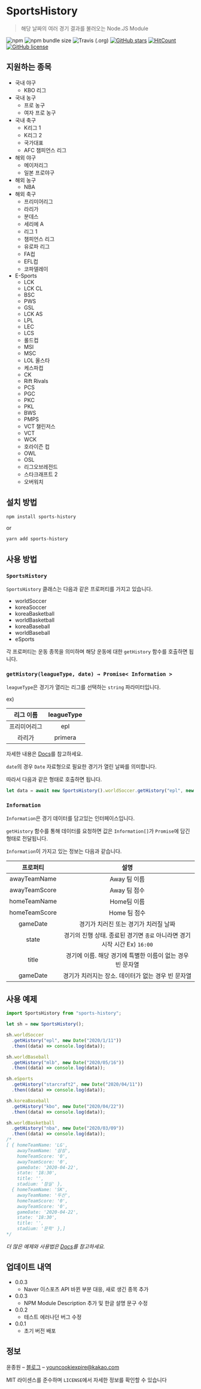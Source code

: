 # SportsHistory

> 해당 날짜의 여러 경기 결과를 불러오는 Node.JS Module

![npm](https://img.shields.io/npm/v/sports-history?color=brightgreen&style=flat-square)
![npm bundle size](https://img.shields.io/bundlephobia/min/sports-history?style=flat-square)
![Travis (.org)](https://img.shields.io/travis/korECM/SportsHistory?color=blue&style=flat-square)
[![GitHub stars](https://img.shields.io/github/stars/korECM/SportsHistory?color=yellow&style=flat-square)](https://github.com/korECM/SportsHistory/stargazers)
[![HitCount](http://hits.dwyl.com/korECM/sports-history.svg)](http://hits.dwyl.com/korECM/sports-history)
[![GitHub license](https://img.shields.io/github/license/korECM/SportsHistory?color=blue&style=flat-square)](https://github.com/korECM/SportsHistory/blob/master/LICENSE)

## 지원하는 종목
- 국내 야구
  - KBO 리그
- 국내 농구
  - 프로 농구
  - 여자 프로 농구
- 국내 축구
  - K리그 1
  - K리그 2
  - 국가대표
  - AFC 챔피언스 리그
- 해외 야구
  - 메이저리그
  - 일본 프로야구
- 해외 농구
  - NBA
- 해외 축구
  - 프리미어리그
  - 라리가
  - 분데스
  - 세리에 A
  - 리그 1
  - 챔피언스 리그
  - 유로파 리그
  - FA컵
  - EFL컵
  - 코파델레이
- E-Sports
  - LCK
  - LCK CL
  - BSC
  - PWS
  - GSL
  - LCK AS
  - LPL
  - LEC
  - LCS
  - 롤드컵
  - MSI
  - MSC
  - LOL 올스타
  - 케스파컵
  - CK
  - Rift Rivals
  - PCS
  - PGC
  - PKC
  - PKL
  - BWS
  - PMPS
  - VCT 챌린저스
  - VCT
  - WCK
  - 호라이즌 컵
  - OWL
  - OSL
  - 리그오브레전드
  - 스타크래프트 2
  - 오버워치

## 설치 방법

```sh
npm install sports-history
```

or

```sh
yarn add sports-history
```

## 사용 방법

### `SportsHistory`

`SportsHistory` 클래스는 다음과 같은 프로퍼티를 가지고 있습니다.

* worldSoccer
* koreaSoccer
* koreaBasketball
* worldBasketball
* koreaBaseball
* worldBaseball
* eSports

각 프로퍼티는 운동 종목을 의미하며 해당 운동에 대한 `getHistory` 함수를 호출하면 됩니다.

### `getHistory(leagueType, date) → Promise< Information >`

`leagueType`은 경기가 열리는 리그를 선택하는 `string` 파라미터입니다.

ex)

| 리그 이름  | leagueType |
| :----: | :--------: |
| 프리미어리그 |    epl     |
|  라리가   |  primera   |

자세한 내용은 [Docs][wiki]를 참고하세요.

`date`의 경우 `Date` 자료형으로 필요한 경기가 열린 날짜를 의미합니다.

따라서 다음과 같은 형태로 호출하면 됩니다.

```javascript
let data = await new SportsHistory().worldSoccer.getHistory("epl", new Date("2020/02/20"));
```

### `Information`

`Information`은 경기 데이터를 담고있는 인터페이스입니다.

`getHistory` 함수를 통해 데이터를 요청하면 값은 `Information[]`가 `Promise`에 담긴 형태로 전달됩니다.

`Information`이 가지고 있는 정보는 다음과 같습니다.

|     프로퍼티      |                        설명                         |
| :-----------: | :-----------------------------------------------: |
| awayTeamName  |                     Away 팀 이름                     |
| awayTeamScore |                     Away 팀 점수                     |
| homeTeamName  |                     Home팀 이름                      |
| homeTeamScore |                     Home 팀 점수                     |
|   gameDate    |               경기가 치러진 또는 경기가 치러질 날짜               |
|     state     | 경기의 진행 상태. 종료된 경기면 `종료` 아니라면 경기 시작 시간 Ex) `16:00` |
|     title     |        경기에 이름. 해당 경기에 특별한 이름이 없는 경우 빈 문자열         |
|   gameDate    |           경기가 치러지는 장소. 데이터가 없는 경우 빈 문자열           |

## 사용 예제

```javascript
import SportsHistory from "sports-history";

let sh = new SportsHistory();

sh.worldSoccer
  .getHistory("epl", new Date("2020/1/11"))
  .then((data) => console.log(data));

sh.worldBaseball
  .getHistory("mlb", new Date("2020/05/16"))
  .then((data) => console.log(data));

sh.eSports
  .getHistory("starcraft2", new Date("2020/04/11"))
  .then((data) => console.log(data));

sh.koreaBaseball
  .getHistory("kbo", new Date("2020/04/22"))
  .then((data) => console.log(data));

sh.worldBasketball
  .getHistory("nba", new Date("2020/03/09"))
  .then((data) => console.log(data));
/*
[ { homeTeamName: 'LG',
    awayTeamName: '삼성',
    homeTeamScore: '0',
    awayTeamScore: '0',
    gameDate: '2020-04-22',
    state: '18:30',
    title: '',
    stadium: '잠실' },
  { homeTeamName: 'SK',
    awayTeamName: '두산',
    homeTeamScore: '0',
    awayTeamScore: '0',
    gameDate: '2020-04-22',
    state: '18:30',
    title: '',
    stadium: '문학' },]
*/
```

_더 많은 예제와 사용법은 [Docs][wiki]를 참고하세요._

## 업데이트 내역
* 0.0.3
  * Naver 이스포츠 API 바뀐 부분 대응, 새로 생긴 종목 추가
* 0.0.3
  * NPM Module Description 추가 및 한글 설명 문구 수정
* 0.0.2
  * 테스트 에러나던 버그 수정
* 0.0.1
  * 초기 버전 배포

## 정보

윤종원 – [블로그](https://velog.io/@jeffyoun) – youncookiexpire@kakao.com

MIT 라이센스를 준수하며 `LICENSE`에서 자세한 정보를 확인할 수 있습니다

<!-- Markdown link & img dfn's -->

[npm-image]: https://img.shields.io/npm/v/datadog-metrics.svg?style=flat-square
[npm-url]: https://npmjs.org/package/datadog-metrics
[npm-downloads]: https://img.shields.io/npm/dm/datadog-metrics.svg?style=flat-square
[travis-image]: https://travis-ci.org/korECM/SportsHistory.svg?branch=master
[travis-url]: https://travis-ci.org/korECM/SportsHistory
[wiki]: https://korecm.github.io/SportsHistory/
